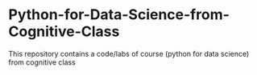 # Python-for-Data-Science-from-Cognitive-Class
This repository contains a code/labs of course (python for data science) from cognitive class
